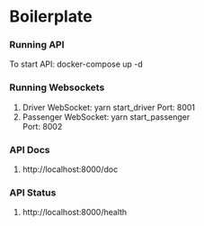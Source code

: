 # Boilerplate

  ### Running API
  To start API: docker-compose up -d
  
  ### Running Websockets
  1. Driver WebSocket: yarn start_driver
    Port: 8001
  2. Passenger WebSocket: yarn start_passenger  
    Port: 8002
   
  ### API Docs
  1. http://localhost:8000/doc

  ### API Status
  1. http://localhost:8000/health  
  
